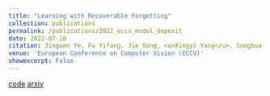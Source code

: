 ```yaml
---
title: "Learning with Recoverable Forgetting"
collection: publications
permalink: /publications/2022_eccv_model_deposit
date: 2022-07-10
citation: Jingwen Ye, Fu Yifang, Jie Song, <u>Xingyi Yang</u>, Songhua Liu, Xin Jin, Mingli Song, Xinchao Wang
venue: 'European Conference on Computer Vision (ECCV)'
showexcerpt: False
---
```

[code](https://github.com/JngwenYe/LIRF) [arxiv](https://arxiv.org/abs/2207.08224)